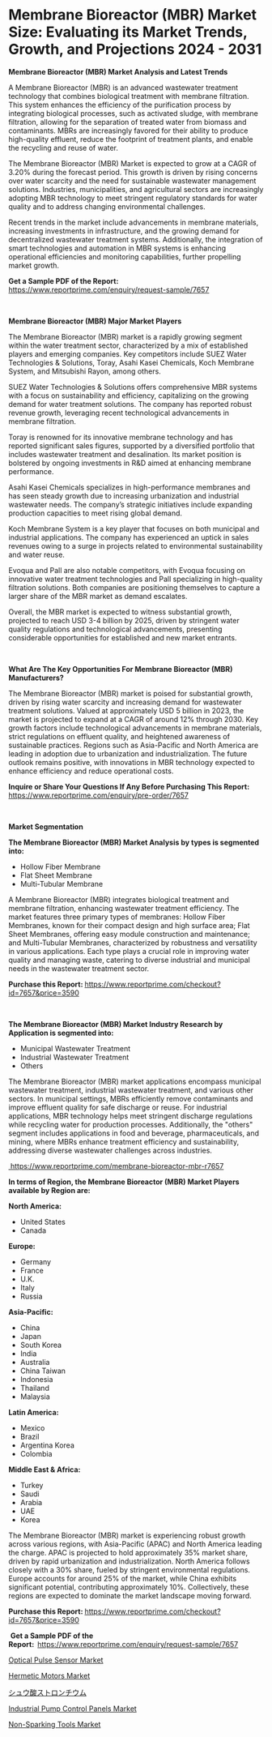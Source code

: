 <p><h1>Membrane Bioreactor (MBR) Market Size: Evaluating its Market Trends, Growth, and Projections 2024 - 2031</h1></p><p><strong>Membrane Bioreactor (MBR) Market Analysis and Latest Trends</strong></p>
<p><p>A Membrane Bioreactor (MBR) is an advanced wastewater treatment technology that combines biological treatment with membrane filtration. This system enhances the efficiency of the purification process by integrating biological processes, such as activated sludge, with membrane filtration, allowing for the separation of treated water from biomass and contaminants. MBRs are increasingly favored for their ability to produce high-quality effluent, reduce the footprint of treatment plants, and enable the recycling and reuse of water.</p><p>The Membrane Bioreactor (MBR) Market is expected to grow at a CAGR of 3.20% during the forecast period. This growth is driven by rising concerns over water scarcity and the need for sustainable wastewater management solutions. Industries, municipalities, and agricultural sectors are increasingly adopting MBR technology to meet stringent regulatory standards for water quality and to address changing environmental challenges. </p><p>Recent trends in the market include advancements in membrane materials, increasing investments in infrastructure, and the growing demand for decentralized wastewater treatment systems. Additionally, the integration of smart technologies and automation in MBR systems is enhancing operational efficiencies and monitoring capabilities, further propelling market growth.</p></p>
<p><strong>Get a Sample PDF of the Report:&nbsp;</strong> <a href="https://www.reportprime.com/enquiry/request-sample/7657">https://www.reportprime.com/enquiry/request-sample/7657</a></p>
<p>&nbsp;</p>
<p><strong>Membrane Bioreactor (MBR) Major Market Players</strong></p>
<p><p>The Membrane Bioreactor (MBR) market is a rapidly growing segment within the water treatment sector, characterized by a mix of established players and emerging companies. Key competitors include SUEZ Water Technologies & Solutions, Toray, Asahi Kasei Chemicals, Koch Membrane System, and Mitsubishi Rayon, among others.</p><p>SUEZ Water Technologies & Solutions offers comprehensive MBR systems with a focus on sustainability and efficiency, capitalizing on the growing demand for water treatment solutions. The company has reported robust revenue growth, leveraging recent technological advancements in membrane filtration.</p><p>Toray is renowned for its innovative membrane technology and has reported significant sales figures, supported by a diversified portfolio that includes wastewater treatment and desalination. Its market position is bolstered by ongoing investments in R&D aimed at enhancing membrane performance.</p><p>Asahi Kasei Chemicals specializes in high-performance membranes and has seen steady growth due to increasing urbanization and industrial wastewater needs. The company’s strategic initiatives include expanding production capacities to meet rising global demand.</p><p>Koch Membrane System is a key player that focuses on both municipal and industrial applications. The company has experienced an uptick in sales revenues owing to a surge in projects related to environmental sustainability and water reuse.</p><p>Evoqua and Pall are also notable competitors, with Evoqua focusing on innovative water treatment technologies and Pall specializing in high-quality filtration solutions. Both companies are positioning themselves to capture a larger share of the MBR market as demand escalates.</p><p>Overall, the MBR market is expected to witness substantial growth, projected to reach USD 3-4 billion by 2025, driven by stringent water quality regulations and technological advancements, presenting considerable opportunities for established and new market entrants.</p></p>
<p>&nbsp;</p>
<p><strong>What Are The Key Opportunities For Membrane Bioreactor (MBR) Manufacturers?</strong></p>
<p><p>The Membrane Bioreactor (MBR) market is poised for substantial growth, driven by rising water scarcity and increasing demand for wastewater treatment solutions. Valued at approximately USD 5 billion in 2023, the market is projected to expand at a CAGR of around 12% through 2030. Key growth factors include technological advancements in membrane materials, strict regulations on effluent quality, and heightened awareness of sustainable practices. Regions such as Asia-Pacific and North America are leading in adoption due to urbanization and industrialization. The future outlook remains positive, with innovations in MBR technology expected to enhance efficiency and reduce operational costs.</p></p>
<p><strong>Inquire or Share Your Questions If Any Before Purchasing This Report:</strong> <a href="https://www.reportprime.com/enquiry/pre-order/7657">https://www.reportprime.com/enquiry/pre-order/7657</a></p>
<p>&nbsp;</p>
<p><strong>Market Segmentation</strong></p>
<p><strong>The Membrane Bioreactor (MBR) Market Analysis by types is segmented into:</strong></p>
<p><ul><li>Hollow Fiber Membrane</li><li>Flat Sheet Membrane</li><li>Multi-Tubular Membrane</li></ul></p>
<p><p>A Membrane Bioreactor (MBR) integrates biological treatment and membrane filtration, enhancing wastewater treatment efficiency. The market features three primary types of membranes: Hollow Fiber Membranes, known for their compact design and high surface area; Flat Sheet Membranes, offering easy module construction and maintenance; and Multi-Tubular Membranes, characterized by robustness and versatility in various applications. Each type plays a crucial role in improving water quality and managing waste, catering to diverse industrial and municipal needs in the wastewater treatment sector.</p></p>
<p><strong>Purchase this Report:&nbsp;</strong><a href="https://www.reportprime.com/checkout?id=7657&price=3590">https://www.reportprime.com/checkout?id=7657&price=3590</a></p>
<p>&nbsp;</p>
<p><strong>The Membrane Bioreactor (MBR) Market Industry Research by Application is segmented into:</strong></p>
<p><ul><li>Municipal Wastewater Treatment</li><li>Industrial Wastewater Treatment</li><li>Others</li></ul></p>
<p><p>The Membrane Bioreactor (MBR) market applications encompass municipal wastewater treatment, industrial wastewater treatment, and various other sectors. In municipal settings, MBRs efficiently remove contaminants and improve effluent quality for safe discharge or reuse. For industrial applications, MBR technology helps meet stringent discharge regulations while recycling water for production processes. Additionally, the "others" segment includes applications in food and beverage, pharmaceuticals, and mining, where MBRs enhance treatment efficiency and sustainability, addressing diverse wastewater challenges across industries.</p></p>
<p><a href="https://www.reportprime.com/membrane-bioreactor-mbr-r7657">&nbsp;https://www.reportprime.com/membrane-bioreactor-mbr-r7657</a></p>
<p><strong>In terms of Region, the Membrane Bioreactor (MBR) Market Players available by Region are:</strong></p>
<p>
    <p> <strong> North America: </strong>
        <ul>
            <li>United States</li>
            <li>Canada</li>
        </ul>
        </p> 
    <p> <strong> Europe: </strong>
        <ul>
            <li>Germany</li>
            <li>France</li>
            <li>U.K.</li>
            <li>Italy</li>
            <li>Russia</li>
        </ul>
        </p> 
    <p> <strong> Asia-Pacific: </strong>
        <ul>
            <li>China</li>
            <li>Japan</li>
            <li>South Korea</li>
            <li>India</li>
            <li>Australia</li>
            <li>China Taiwan</li>
            <li>Indonesia</li>
            <li>Thailand</li>
            <li>Malaysia</li>
        </ul>
        </p> 
    <p> <strong> Latin America: </strong>
        <ul>
            <li>Mexico</li>
            <li>Brazil</li>
            <li>Argentina Korea</li>
            <li>Colombia</li>
        </ul>
        </p> 
    <p> <strong> Middle East & Africa: </strong>
        <ul>
            <li>Turkey</li>
            <li>Saudi</li>
            <li>Arabia</li>
            <li>UAE</li>
            <li>Korea</li>
        </ul>
    </p>
    </p>
<p><p>The Membrane Bioreactor (MBR) market is experiencing robust growth across various regions, with Asia-Pacific (APAC) and North America leading the charge. APAC is projected to hold approximately 35% market share, driven by rapid urbanization and industrialization. North America follows closely with a 30% share, fueled by stringent environmental regulations. Europe accounts for around 25% of the market, while China exhibits significant potential, contributing approximately 10%. Collectively, these regions are expected to dominate the market landscape moving forward.</p></p>
<p><strong>Purchase this Report: </strong><a href="https://www.reportprime.com/checkout?id=7657&price=3590">https://www.reportprime.com/checkout?id=7657&price=3590</a></p>
<p>&nbsp;<strong>Get a Sample PDF of the Report:&nbsp;&nbsp;</strong><a href="https://www.reportprime.com/enquiry/request-sample/7657">https://www.reportprime.com/enquiry/request-sample/7657</a></p>
<p><strong></strong></p>
<p><p><a href="https://www.linkedin.com/pulse/optical-pulse-sensor-market-research-report-forecast-growth-x3qme?trackingId=e6Yb0iMYSQuRlkWgJMS60g%3D%3D">Optical Pulse Sensor Market</a></p><p><a href="https://github.com/LilianFaulkner65/Market-Research-Report-List-1/blob/main/hermetic-motors-market.md">Hermetic Motors Market</a></p><p><a href="https://medium.com/@opalkilback2023/strontium-oxalate-market-%E3%81%AF-%E3%82%B3%E3%82%B9%E3%83%88%E7%AE%A1%E7%90%86%E3%81%A8%E5%8A%B9%E7%8E%87%E5%90%91%E4%B8%8A%E3%82%92%E5%84%AA%E5%85%88%E3%81%97%E3%81%BE%E3%81%99-%E3%81%95%E3%82%89%E3%81%AB-%E5%A0%B1%E5%91%8A%E6%9B%B8%E3%81%AF%E5%B8%82%E5%A0%B4%E3%81%AE%E9%9C%80%E8%A6%81%E9%9D%A2%E3%81%A8%E4%BE%9B%E7%B5%A6%E9%9D%A2%E3%81%AE%E4%B8%A1%E6%96%B9%E3%82%92%E3%82%AB%E3%83%90%E3%83%BC%E3%81%97%E3%81%A6%E3%81%84%E3%81%BE%E3%81%99-strontium-oxalate-%E5%B8%82%E5%A0%B4%E3%81%AF-5077beb295ef">シュウ酸ストロンチウム</a></p><p><a href="https://github.com/RuthLucas64/Market-Research-Report-List-1/blob/main/industrial-pump-control-panels-market.md">Industrial Pump Control Panels Market</a></p><p><a href="https://medium.com/@raygrimes99/non-sparking-tools-market-growth-outlook-from-2024-to-2031-and-it-is-projecting-at-10-5-2f6bbc69eff1">Non-Sparking Tools Market</a></p></p>
